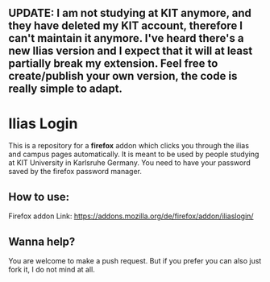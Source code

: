 ## UPDATE: I am not studying at KIT anymore, and they have deleted my KIT account, therefore I can't maintain it anymore. I've heard there's a new Ilias version and I expect that it will at least partially break my extension. Feel free to create/publish your own version, the code is really simple to adapt.

# Ilias Login

This is a repository for a **firefox** addon which clicks you through the ilias and campus pages automatically. It is meant to be used by people studying at KIT University in Karlsruhe Germany. You need to have your password saved by the firefox password manager.

## How to use:

Firefox addon Link: https://addons.mozilla.org/de/firefox/addon/iliaslogin/

## Wanna help?

You are welcome to make a push request. But if you prefer you can also just fork it, I do not mind at all.

